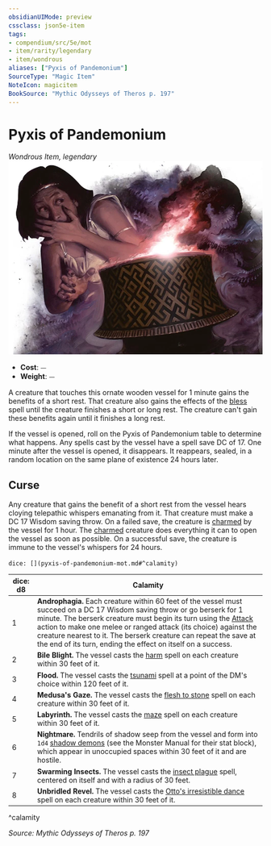 ```yaml
---
obsidianUIMode: preview
cssclass: json5e-item
tags:
- compendium/src/5e/mot
- item/rarity/legendary
- item/wondrous
aliases: ["Pyxis of Pandemonium"]
SourceType: "Magic Item"
NoteIcon: magicitem
BookSource: "Mythic Odysseys of Theros p. 197"
---
```

# Pyxis of Pandemonium
*Wondrous Item, legendary*  
![](https://raw.githubusercontent.com/5etools-mirror-2/5etools-img/main/items/MOT/Pyxis%20of%20Pandemonium.webp#right)  

- **Cost**: ⏤
- **Weight**: ⏤

A creature that touches this ornate wooden vessel for 1 minute gains the benefits of a short rest. That creature also gains the effects of the [bless](/2-Mechanics/CLI/spells/bless.md) spell until the creature finishes a short or long rest. The creature can't gain these benefits again until it finishes a long rest.

If the vessel is opened, roll on the Pyxis of Pandemonium table to determine what happens. Any spells cast by the vessel have a spell save DC of 17. One minute after the vessel is opened, it disappears. It reappears, sealed, in a random location on the same plane of existence 24 hours later.

## Curse

Any creature that gains the benefit of a short rest from the vessel hears cloying telepathic whispers emanating from it. That creature must make a DC 17 Wisdom saving throw. On a failed save, the creature is [charmed](/2-Mechanics/CLI/rules/conditions.md#charmed) by the vessel for 1 hour. The [charmed](/2-Mechanics/CLI/rules/conditions.md#charmed) creature does everything it can to open the vessel as soon as possible. On a successful save, the creature is immune to the vessel's whispers for 24 hours.

`dice: [](pyxis-of-pandemonium-mot.md#^calamity)`

| dice: d8 | Calamity |
|----------|----------|
| 1 | **Androphagia.** Each creature within 60 feet of the vessel must succeed on a DC 17 Wisdom saving throw or go berserk for 1 minute. The berserk creature must begin its turn using the [Attack](/2-Mechanics/CLI/rules/actions.md#Attack) action to make one melee or ranged attack (its choice) against the creature nearest to it. The berserk creature can repeat the save at the end of its turn, ending the effect on itself on a success. |
| 2 | **Bile Blight.** The vessel casts the [harm](/2-Mechanics/CLI/spells/harm.md) spell on each creature within 30 feet of it. |
| 3 | **Flood.** The vessel casts the [tsunami](/2-Mechanics/CLI/spells/tsunami.md) spell at a point of the DM's choice within 120 feet of it. |
| 4 | **Medusa's Gaze.** The vessel casts the [flesh to stone](/2-Mechanics/CLI/spells/flesh-to-stone.md) spell on each creature within 30 feet of it. |
| 5 | **Labyrinth.** The vessel casts the [maze](/2-Mechanics/CLI/spells/maze.md) spell on each creature within 30 feet of it. |
| 6 | **Nightmare.** Tendrils of shadow seep from the vessel and form into `1d4` [shadow demons](/2-Mechanics/CLI/bestiary/fiend/shadow-demon.md) (see the Monster Manual for their stat block), which appear in unoccupied spaces within 30 feet of it and are hostile. |
| 7 | **Swarming Insects.** The vessel casts the [insect plague](/2-Mechanics/CLI/spells/insect-plague.md) spell, centered on itself and with a radius of 30 feet. |
| 8 | **Unbridled Revel.** The vessel casts the [Otto's irresistible dance](/2-Mechanics/CLI/spells/ottos-irresistible-dance.md) spell on each creature within 30 feet of it. |
^calamity

*Source: Mythic Odysseys of Theros p. 197*